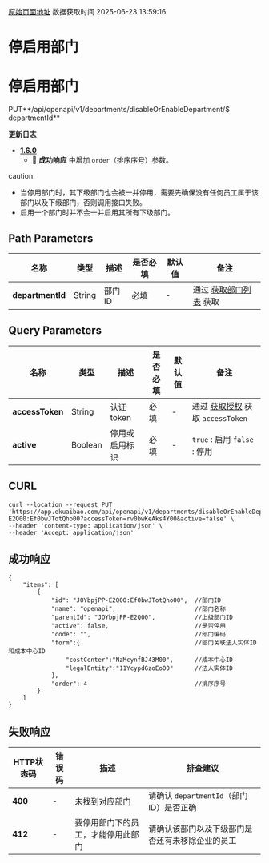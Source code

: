 [原始页面地址](https://docs.ekuaibao.com/docs/open-api/contacts/active-departments)
数据获取时间 2025-06-23 13:59:16

# 停启用部门

# 停启用部门  
  
PUT**/api/openapi/v1/departments/disableOrEnableDepartment/$ departmentId**

**更新日志**

  * [**1.6.0**](/updateLog/update-log#160)
    * 🐞 **成功响应** 中增加 `order`（排序序号）参数。



caution

  * 当停用部门时，其下级部门也会被一并停用，需要先确保没有任何员工属于该部门以及下级部门，否则调用接口失败。
  * 启用一个部门时并不会一并启用其所有下级部门。



## Path Parameters​

名称| 类型| 描述| 是否必填| 默认值| 备注  
---|---|---|---|---|---  
**departmentId**|  String| 部门ID| 必填| -| 通过 [获取部门列表](/docs/open-api/corporation/get-departments) 获取  
  
## Query Parameters​

名称| 类型| 描述| 是否必填| 默认值| 备注  
---|---|---|---|---|---  
**accessToken**|  String| 认证token| 必填| -| 通过 [获取授权](/docs/open-api/getting-started/auth) 获取 `accessToken`  
**active**|  Boolean| 停用或启用标识| 必填| -| `true` : 启用 `false` : 停用  
  
## CURL​
    
    
    curl --location --request PUT 'https://app.ekuaibao.com/api/openapi/v1/departments/disableOrEnableDepartment/$JOYbpjPP-E2Q00:Ef0bwJTotQho00?accessToken=rv0bwKeAks4Y00&active=false' \  
    --header 'content-type: application/json' \  
    --header 'Accept: application/json'  
    

## 成功响应​
    
    
    {  
        "items": [  
            {  
                "id": "JOYbpjPP-E2Q00:Ef0bwJTotQho00",  //部门ID  
                "name": "openapi",                      //部门名称  
                "parentId": "JOYbpjPP-E2Q00",           //上级部门ID  
                "active": false,                        //是否停用  
                "code": "",                             //部门编码  
                "form":{                                //部门关联法人实体ID和成本中心ID  
                    "costCenter":"NzMcynfBJ43M00",      //成本中心ID  
                    "legalEntity":"11YcypdGzoEo00"      //法人实体ID  
                },  
                "order": 4                              //排序序号  
            }  
        ]  
    }  
    

## 失败响应​

HTTP状态码| 错误码| 描述| 排查建议  
---|---|---|---  
**400**|  -| 未找到对应部门| 请确认 `departmentId`（部门ID）是否正确  
**412**|  -| 要停用部门下的员工，才能停用此部门| 请确认该部门以及下级部门是否还有未移除企业的员工
